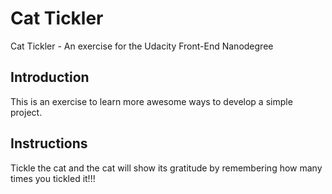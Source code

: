 # Cat Tickler

Cat Tickler - An exercise for the Udacity Front-End Nanodegree

## Introduction

This is an exercise to learn more awesome ways to develop a simple project.

## Instructions

Tickle the cat and the cat will show its gratitude by remembering how many
times you tickled it!!!